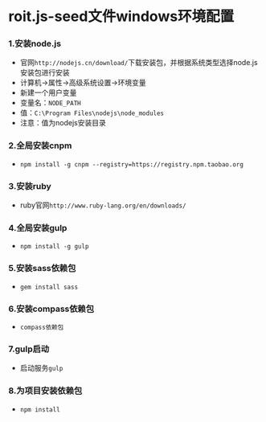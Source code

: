# roit.js-seed文件windows环境配置



### 1.安装node.js
- 官网`http://nodejs.cn/download/`下载安装包，并根据系统类型选择node.js安装包进行安装
- 计算机→属性→高级系统设置→环境变量
- 新建一个用户变量
- 变量名：`NODE_PATH`
- 值：`C:\Program Files\nodejs\node_modules`
- 注意：值为nodejs安装目录

### 2.全局安装cnpm
- `npm install -g cnpm --registry=https://registry.npm.taobao.org`
### 3.安装ruby
- ruby官网`http://www.ruby-lang.org/en/downloads/`
### 4.全局安装gulp
- `npm install -g gulp`

### 5.安装sass依赖包
- `gem install sass`

### 6.安装compass依赖包
- `compass依赖包`

### 7.gulp启动
- 启动服务`gulp`

### 8.为项目安装依赖包
- `npm install`